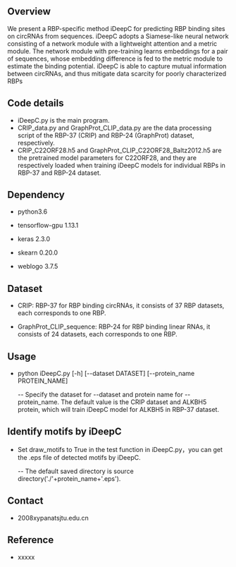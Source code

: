 ## Overview
We present a RBP-specific method iDeepC for predicting RBP binding sites on circRNAs from sequences. iDeepC adopts a Siamese-like neural network consisting of a network module with a lightweight attention and a metric module. The network module with pre-training learns embeddings for a pair of sequences, whose embedding difference is fed to the metric module to estimate the binding potential. iDeepC is able to capture mutual information between circRNAs, and thus mitigate data scarcity for poorly characterized RBPs

## Code details
* iDeepC.py is the main program.
* CRIP_data.py and GraphProt_CLIP_data.py are the data processing script of the RBP-37 (CRIP) and RBP-24 (GraphProt) dataset, respectively.
* CRIP_C22ORF28.h5 and GraphProt_CLIP_C22ORF28_Baltz2012.h5 are the pretrained model parameters for C22ORF28, and they are respectively loaded when training iDeepC models for individual RBPs in RBP-37 and RBP-24 dataset.

## Dependency

* python3.6

* tensorflow-gpu 1.13.1

* keras 2.3.0

* skearn 0.20.0

* weblogo 3.7.5


## Dataset

* CRIP: RBP-37 for RBP binding circRNAs, it consists of 37 RBP datasets, each  corresponds to one RBP.

* GraphProt_CLIP_sequence: RBP-24 for RBP binding linear RNAs, it consists of 24 datasets, each corresponds to one RBP.


## Usage

* python iDeepC.py [-h] [--dataset DATASET] [--protein_name PROTEIN_NAME]

  -- Specify the dataset for --dataset and protein name for --protein_name. The default value is the CRIP dataset and ALKBH5 protein, which will train iDeepC model for ALKBH5 in RBP-37 dataset. 



## Identify motifs by iDeepC

* Set draw_motifs to True in the test function in iDeepC.py，you can get the .eps file of detected motifs by iDeepC.

  -- The default saved directory is source directory('./'+protein_name+'.eps').



## Contact
* 2008xypanatsjtu.edu.cn

## Reference
* xxxxx


